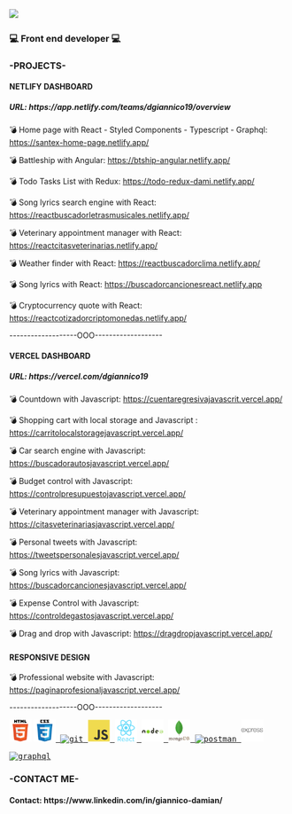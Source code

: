 
<img src="https://capsule-render.vercel.app/api?type=slice&color=auto&height=250&section=header&fontAlignY=32&fontAlign=65&rotate=17&text=Hello!%20I%20am%20Damian!%20👋&fontSize=40" />



 <h3>💻 Front end developer 💻</h3> 



<h3>-PROJECTS-</h3> 




  <h4>NETLIFY DASHBOARD</h4> 
   
   <h5>URL: https://app.netlify.com/teams/dgiannico19/overview</h5>
   
   💣 Home page with React - Styled Components - Typescript - Graphql: https://santex-home-page.netlify.app/   
   
   💣 Battleship with Angular: https://btship-angular.netlify.app/   
      
   💣 Todo Tasks List with Redux: https://todo-redux-dami.netlify.app/
    
   💣 Song lyrics search engine with React: https://reactbuscadorletrasmusicales.netlify.app/
  
   💣 Veterinary appointment manager with React: https://reactcitasveterinarias.netlify.app/
      
   💣 Weather finder with React: https://reactbuscadorclima.netlify.app/
    
   💣 Song lyrics with React: https://buscadorcancionesreact.netlify.app
    
   💣 Cryptocurrency quote with React: https://reactcotizadorcriptomonedas.netlify.app/
    

     
    
    
   
-------------------OOO-------------------

  <h4>VERCEL DASHBOARD</h4> 
  <h5>URL: https://vercel.com/dgiannico19</h5>

   💣 Countdown with Javascript: https://cuentaregresivajavascrit.vercel.app/
  
   💣 Shopping cart with local storage and Javascript : https://carritolocalstoragejavascript.vercel.app/
    
   💣 Car search engine with Javascript: https://buscadorautosjavascript.vercel.app/
    
   💣 Budget control with Javascript: https://controlpresupuestojavascript.vercel.app/
    
   💣 Veterinary appointment manager with Javascript: https://citasveterinariasjavascript.vercel.app/
    
   💣 Personal tweets with Javascript: https://tweetspersonalesjavascript.vercel.app/

   💣 Song lyrics with Javascript: https://buscadorcancionesjavascript.vercel.app/
  
   💣 Expense Control with Javascript: https://controldegastosjavascript.vercel.app/

   💣 Drag and drop with Javascript: https://dragdropjavascript.vercel.app/
   
   <h4>RESPONSIVE DESIGN</h4> 

      
   💣 Professional website with Javascript: https://paginaprofesionaljavascript.vercel.app/
   
   -------------------OOO-------------------
  


 
<p>
<kbd><a href="https://www.w3.org/html/" target="_blank"> <img src="https://raw.githubusercontent.com/devicons/devicon/master/icons/html5/html5-original-wordmark.svg" alt="html5" width="40" height="40"/></a></kbd> 
<kbd> <a href="https://www.w3schools.com/css/" target="_blank"> <img src="https://raw.githubusercontent.com/devicons/devicon/master/icons/css3/css3-original-wordmark.svg" alt="css3" width="40" height="40"/> </a></kbd> 
<kbd><a href="https://git-scm.com/" target="_blank"> <img src="https://www.vectorlogo.zone/logos/git-scm/git-scm-icon.svg" alt="git" width="40" height="40"/> </a></kbd> 
<kbd><a href="https://developer.mozilla.org/en-US/docs/Web/JavaScript" target="_blank"> <img src="https://raw.githubusercontent.com/devicons/devicon/master/icons/javascript/javascript-original.svg" alt="javascript" width="40" height="40"/> </a></kbd>
 <kbd> <a href="https://reactjs.org/" target="_blank"> <img src="https://raw.githubusercontent.com/devicons/devicon/master/icons/react/react-original-wordmark.svg" alt="react" width="40" height="40"/> </a> </kbd>
 <kbd> <a href="https://nodejs.org" target="_blank"> <img src="https://raw.githubusercontent.com/devicons/devicon/master/icons/nodejs/nodejs-original-wordmark.svg" alt="nodejs" width="40" height="40"/> </a></kbd>
 <kbd><a href="https://www.mongodb.com/" target="_blank"> <img src="https://raw.githubusercontent.com/devicons/devicon/master/icons/mongodb/mongodb-original-wordmark.svg" alt="mongodb" width="40" height="40"/> </a></kbd>
 <kbd><a href="https://postman.com" target="_blank"> <img src="https://www.vectorlogo.zone/logos/getpostman/getpostman-icon.svg" alt="postman" width="40" height="40"/> </a></kbd>
 <kbd> <a href="https://expressjs.com" target="_blank"> <img src="https://raw.githubusercontent.com/devicons/devicon/master/icons/express/express-original-wordmark.svg" alt="express" width="40" height="40"/> </a></kbd>
 
 <kbd> <a href="https://cdn.jsdelivr.net/gh/devicons/devicon@v2.15.1/devicon.min.css" target="_blank"> 
            <img src="https://cdn.jsdelivr.net/gh/devicons/devicon/icons/graphql/graphql-plain.svg"  alt="graphql" width="40" height="40" />
           </a></kbd>
  
</p>
  
 


<h3>-CONTACT ME-</h3>

<h4>Contact: https://www.linkedin.com/in/giannico-damian/</h4>
 

